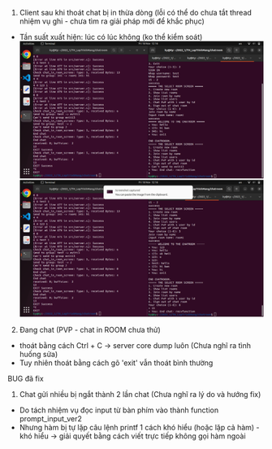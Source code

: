 1. Client sau khi thoát chat bị in thừa dòng (lỗi có thể do chưa tắt thread nhiệm vụ ghi - chưa tìm ra giải pháp mới để khắc phục)
- Tần suất xuất hiện: lúc có lúc không (ko thể kiểm soát)
![TH_1](./BUG_IMG/bug1_img1.png)
![TH_1](./BUG_IMG/bug1_img2.png)

2. Đang chat (PVP - chat in ROOM chưa thử)
- thoát bằng cách Ctrl + C -> server core dump luôn (Chưa nghĩ ra tình huống sửa)
- Tuy nhiên thoát bằng cách gõ 'exit' vẫn thoát bình thường

BUG đã fix

1. Chat gửi nhiều bị ngắt thành 2 lần chat (Chưa nghĩ ra lý do và hướng fix)
- Do tách nhiệm vụ đọc input từ bàn phím vào thành function prompt_input_ver2 
- Nhưng hàm bị tự lặp câu lệnh printf 1 cách khó hiểu (hoặc lặp cả hàm) - khó hiểu
-> giải quyết bằng cách viết trực tiếp không gọi hàm ngoài 
